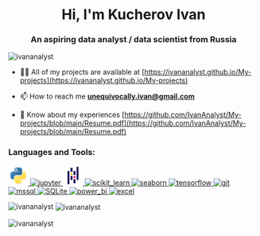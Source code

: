 <h1 align="center">Hi, I'm Kucherov Ivan</h1>
<h3 align="center">An aspiring data analyst / data scientist from Russia</h3>

<p align="left"> <img src="https://komarev.com/ghpvc/?username=ivananalyst&label=Profile%20views&color=0e75b6&style=flat" alt="ivananalyst" /> </p>

- 👨‍💻 All of my projects are available at [https://ivananalyst.github.io/My-projects](https://ivananalyst.github.io/My-projects)

- 📫 How to reach me **unequivocally.ivan@gmail.com**

- 📄 Know about my experiences [https://github.com/IvanAnalyst/My-projects/blob/main/Resume.pdf](https://github.com/IvanAnalyst/My-projects/blob/main/Resume.pdf)

<p align="left">
</p>

<h3 align="left">Languages and Tools:</h3>
<p align="left">
  <a href="https://www.python.org" target="_blank" rel="noreferrer"> <img src="https://raw.githubusercontent.com/devicons/devicon/master/icons/python/python-original.svg" alt="python" width="40" height="40"/> </a>
  <a href="https://jupyter.org/" target="_blank" rel="noreferrer"> <img src="https://seeklogo.com/images/J/jupyter-logo-A91705F539-seeklogo.com.png" alt="jupyter" width="40" height="40"/> </a>
  <a href="https://pandas.pydata.org/" target="_blank" rel="noreferrer"> <img src="https://raw.githubusercontent.com/devicons/devicon/2ae2a900d2f041da66e950e4d48052658d850630/icons/pandas/pandas-original.svg" alt="pandas" width="40" height="40"/> </a>
  <a href="https://scikit-learn.org/" target="_blank" rel="noreferrer"> <img src="https://upload.wikimedia.org/wikipedia/commons/0/05/Scikit_learn_logo_small.svg" alt="scikit_learn" width="40" height="40"/> </a>
  <a href="https://seaborn.pydata.org/" target="_blank" rel="noreferrer"> <img src="https://seaborn.pydata.org/_images/logo-mark-lightbg.svg" alt="seaborn" width="40" height="40"/> </a>
  <a href="https://www.tensorflow.org" target="_blank" rel="noreferrer"> <img src="https://www.vectorlogo.zone/logos/tensorflow/tensorflow-icon.svg" alt="tensorflow" width="40" height="40"/> </a>
  <a href="https://git-scm.com/" target="_blank" rel="noreferrer"> <img src="https://upload.wikimedia.org/wikipedia/commons/thumb/3/3f/Git_icon.svg/2048px-Git_icon.svg.png" alt="git" width="40" height="40"/> </a>
  <a href="https://www.microsoft.com/en-us/sql-server" target="_blank" rel="noreferrer"> <img src="https://www.nicepng.com/png/detail/102-1023339_microsoft-sql-server-ms-sql-server-logo.png" alt="mssql" width="40" height="40"/> </a>
  <a href="https://sqliteonline.com/" target="_blank" rel="noreferrer"> <img src="https://upload.wikimedia.org/wikipedia/commons/thumb/9/97/Sqlite-square-icon.svg/2048px-Sqlite-square-icon.svg.png" alt="SQLite" width="40" height="40"/> </a>
  <a href="https://powerbi.microsoft.com/desktop/" target="_blank" rel="noreferrer"> <img src="https://upload.wikimedia.org/wikipedia/commons/thumb/c/cf/New_Power_BI_Logo.svg/2048px-New_Power_BI_Logo.svg.png" alt="power_bi" width="40" height="40"/> </a>
  <a href="https://www.microsoft.com/microsoft-365/excel" target="_blank" rel="noreferrer"> <img src="https://upload.wikimedia.org/wikipedia/commons/thumb/3/34/Microsoft_Office_Excel_%282019%E2%80%93present%29.svg/2203px-Microsoft_Office_Excel_%282019%E2%80%93present%29.svg.png" alt="excel" width="40" height="40"/> </a>
</p>

<p><img align="left" src="https://github-readme-stats.vercel.app/api/top-langs?username=ivananalyst&show_icons=true&locale=en&layout=compact" alt="ivananalyst" /></p>

<p>&nbsp;<img align="center" src="https://github-readme-stats.vercel.app/api?username=ivananalyst&show_icons=true&locale=en" alt="ivananalyst" /></p>

<p><img align="center" src="https://github-readme-streak-stats.herokuapp.com/?user=ivananalyst&" alt="ivananalyst" /></p>

